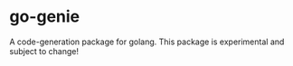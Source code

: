 # go-genie
A code-generation package for golang. This package is experimental and subject to change!
